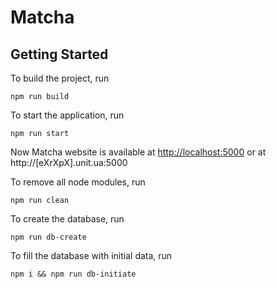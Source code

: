 # Matcha

## Getting Started

To build the project, run

```
npm run build
```

To start the application, run

```
npm run start
```

Now Matcha website is available at [http://localhost:5000](http://localhost:5000) or at http://[eXrXpX].unit.ua:5000

To remove all node modules, run

```
npm run clean
```

To create the database, run

```
npm run db-create
```

To fill the database with initial data, run

```
npm i && npm run db-initiate
```
